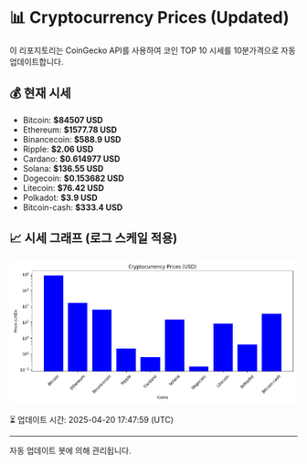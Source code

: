 
# 📊 Cryptocurrency Prices (Updated)

이 리포지토리는 CoinGecko API를 사용하여 코인 TOP 10 시세를 10분가격으로 자동 업데이트합니다.

## 💰 현재 시세
- Bitcoin: **$84507 USD**
- Ethereum: **$1577.78 USD**
- Binancecoin: **$588.9 USD**
- Ripple: **$2.06 USD**
- Cardano: **$0.614977 USD**
- Solana: **$136.55 USD**
- Dogecoin: **$0.153682 USD**
- Litecoin: **$76.42 USD**
- Polkadot: **$3.9 USD**
- Bitcoin-cash: **$333.4 USD**

## 📈 시세 그래프 (로그 스케일 적용)
![Crypto Prices](crypto_prices.png)

⏳ 업데이트 시간: 2025-04-20 17:47:59 (UTC)

---
자동 업데이트 봇에 의해 관리됩니다.
